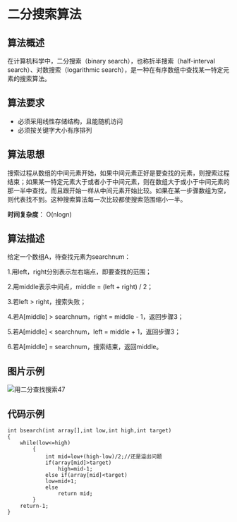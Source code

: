 # 二分搜索算法

## 算法概述
在计算机科学中，二分搜索（binary search），也称折半搜索（half-interval search）、对数搜索（logarithmic search），是一种在有序数组中查找某一特定元素的搜索算法。

## 算法要求
- 必须采用线性存储结构，且能随机访问
- 必须按关键字大小有序排列

## 算法思想
搜索过程从数组的中间元素开始，如果中间元素正好是要查找的元素，则搜索过程结束；如果某一特定元素大于或者小于中间元素，则在数组大于或小于中间元素的那一半中查找，而且跟开始一样从中间元素开始比较。如果在某一步骤数组为空，则代表找不到。这种搜索算法每一次比较都使搜索范围缩小一半。

**时间复杂度**：
O(nlogn)

## 算法描述
给定一个数组A，待查找元素为searchnum：

1.用left，right分别表示左右端点，即要查找的范围；

2.用middle表示中间点，middle = (left + right) / 2；

3.若left > right，搜索失败；

4.若A[middle] > searchnum，right = middle - 1，返回步骤3；

5.若A[middle] < searchnum，left = middle + 1，返回步骤3；

6.若A[middle] = searchnum，搜索结束，返回middle。

## 图片示例
![用二分查找搜索47](https://img-blog.csdnimg.cn/20200617194945182.png?x-oss-process=image/watermark,type_ZmFuZ3poZW5naGVpdGk,shadow_10,text_aHR0cHM6Ly9ibG9nLmNzZG4ubmV0L3dlaXhpbl80Mzc4NDMwNQ==,size_16,color_FFFFFF,t_70)

## 代码示例
```
int bsearch(int array[],int low,int high,int target)
{
    while(low<=high)
        {
            int mid=low+(high-low)/2;//还是溢出问题
            if(array[mid]>target)
                high=mid-1;
            else if(array[mid]<target)
            low=mid+1;
            else
                return mid;
        }
    return-1;
}
```